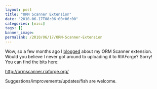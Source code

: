 ```yaml
---
layout: post
title: "ORM Scanner Extension"
date: "2010-06-17T08:06:00+06:00"
categories: [misc]
tags: []
banner_image: 
permalink: /2010/06/17/ORM-Scanner-Extension
---
```


Wow, so a few months ago I <a href="http://www.raymondcamden.com/index.cfm/2010/3/24/ORMScanner-CFBuilder-Extension">blogged</a> about my ORM Scanner extension. Would you believe I never got around to uploading it to RIAForge? Sorry! You can find the bits here:

<a href="http://ormscanner.riaforge.org/">http://ormscanner.riaforge.org/</a>

Suggestions/improvements/updates/fish are welcome.